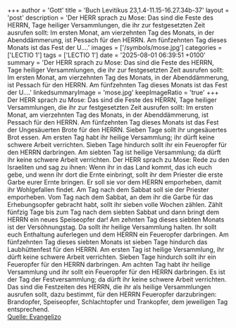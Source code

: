 +++
author = 'Gott'
title = 'Buch Levitikus 23,1.4-11.15-16.27.34b-37'
layout = 'post'
description = 'Der HERR sprach zu Mose: Das sind die Feste des HERRN, Tage heiliger Versammlungen, die ihr zur festgesetzten Zeit ausrufen sollt: Im ersten Monat, am vierzehnten Tag des Monats, in der Abenddämmerung, ist Pessach für den HERRN. Am fünfzehnten Tag dieses Monats ist das Fest der U....'
images = ['/symbols/mose.jpg']
categories = ['LECTIO 1']
tags = ['LECTIO 1']
date = '2025-08-01 06:39:51 +0100'
summary = 'Der HERR sprach zu Mose: Das sind die Feste des HERRN, Tage heiliger Versammlungen, die ihr zur festgesetzten Zeit ausrufen sollt: Im ersten Monat, am vierzehnten Tag des Monats, in der Abenddämmerung, ist Pessach für den HERRN. Am fünfzehnten Tag dieses Monats ist das Fest der U....'
linkedsummaryImage = 'mose.jpg'
keepImageRatio = 'true'
+++
Der HERR sprach zu Mose:
Das sind die Feste des HERRN, Tage heiliger Versammlungen, die ihr zur festgesetzten Zeit ausrufen sollt:
Im ersten Monat, am vierzehnten Tag des Monats, in der Abenddämmerung, ist Pessach für den HERRN.
Am fünfzehnten Tag dieses Monats ist das Fest der Ungesäuerten Brote für den HERRN.<!--more--> Sieben Tage sollt ihr ungesäuertes Brot essen.
Am ersten Tag habt ihr heilige Versammlung; ihr dürft keine schwere Arbeit verrichten.
Sieben Tage hindurch sollt ihr ein Feueropfer für den HERRN darbringen. Am siebten Tag ist heilige Versammlung; da dürft ihr keine schwere Arbeit verrichten.
Der HERR sprach zu Mose:
Rede zu den Israeliten und sag zu ihnen: Wenn ihr in das Land kommt, das ich euch gebe, und wenn ihr dort die Ernte einbringt, sollt ihr dem Priester die erste Garbe eurer Ernte bringen.
Er soll sie vor dem HERRN emporheben, damit ihr Wohlgefallen findet. Am Tag nach dem Sabbat soll sie der Priester emporheben.
Vom Tag nach dem Sabbat, an dem ihr die Garbe für das Erhebungsopfer gebracht habt, sollt ihr sieben volle Wochen zählen.
Zählt fünfzig Tage bis zum Tag nach dem siebten Sabbat und dann bringt dem HERRN ein neues Speiseopfer dar!
Am zehnten Tag dieses siebten Monats ist der Versöhnungstag. Da sollt ihr heilige Versammlung halten. Ihr sollt euch Enthaltung auferlegen und dem HERRN ein Feueropfer darbringen.
Am fünfzehnten Tag dieses siebten Monats ist sieben Tage hindurch das Laubhüttenfest für den HERRN.
Am ersten Tag ist heilige Versammlung, ihr dürft keine schwere Arbeit verrichten.
Sieben Tage hindurch sollt ihr ein Feueropfer für den HERRN darbringen. Am achten Tag habt ihr heilige Versammlung und ihr sollt ein Feueropfer für den HERRN darbringen. Es ist der Tag der Festversammlung; da dürft ihr keine schwere Arbeit verrichten.
Das sind die Festzeiten des HERRN, die ihr als heilige Versammlungen ausrufen sollt, dazu bestimmt, für den HERRN Feueropfer darzubringen: Brandopfer, Speiseopfer, Schlachtopfer und Trankopfer, dem jeweiligen Tag entsprechend.<br> [Quelle: Evangelizo](https://evangeliumtagfuertag.org/DE/gospel)